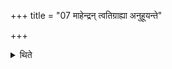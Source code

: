 +++
title = "07 माहेन्द्रन् त्वतिग्राह्या अनुहूयन्ते"

+++

<details><summary>थिते</summary>

माहेन्द्रं त्वतिग्राह्या अनुहूयन्ते ७
</details>
